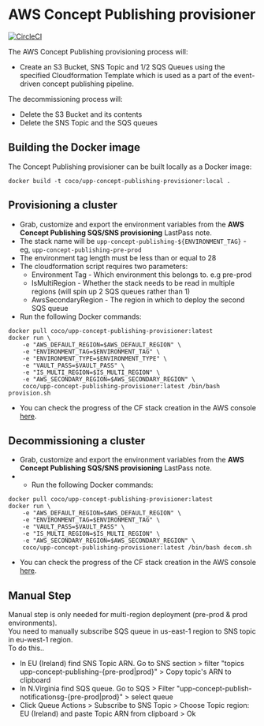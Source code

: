 # AWS Concept Publishing provisioner

[![CircleCI](https://circleci.com/gh/Financial-Times/upp-provisioners.svg?style=shield)](https://circleci.com/gh/Financial-Times/upp-provisioners)

The AWS Concept Publishing provisioning process will:

* Create an S3 Bucket, SNS Topic and 1/2 SQS Queues using the specified Cloudformation Template which is used as a part of the event-driven concept publishing pipeline.

The decommissioning process will:

* Delete the S3 Bucket and its contents
* Delete the SNS Topic and the SQS queues


## Building the Docker image
The Concept Publishing provisioner can be built locally as a Docker image:

`docker build -t coco/upp-concept-publishing-provisioner:local .`

## Provisioning a cluster
- Grab, customize and export the environment variables from the **AWS Concept Publishing SQS/SNS provisioning** LastPass note.
- The stack name will be `upp-concept-publishing-${ENVIRONMENT_TAG}` - eg, `upp-concept-publishing-pre-prod`
- The environment tag length must be less than or equal to 28
- The cloudformation script requires two parameters: 
  * Environment Tag - Which environment this belongs to. e.g pre-prod
  * IsMultiRegion - Whether the stack needs to be read in multiple regions (will spin up 2 SQS queues rather than 1)
  * AwsSecondaryRegion - The region in which to deploy the second SQS queue
- Run the following Docker commands:
```
docker pull coco/upp-concept-publishing-provisioner:latest
docker run \
    -e "AWS_DEFAULT_REGION=$AWS_DEFAULT_REGION" \
    -e "ENVIRONMENT_TAG=$ENVIRONMENT_TAG" \
    -e "ENVIRONMENT_TYPE=$ENVIRONMENT_TYPE" \
    -e "VAULT_PASS=$VAULT_PASS" \
    -e "IS_MULTI_REGION=$IS_MULTI_REGION" \
    -e "AWS_SECONDARY_REGION=$AWS_SECONDARY_REGION" \
    coco/upp-concept-publishing-provisioner:latest /bin/bash provision.sh
```

- You can check the progress of the CF stack creation in the AWS console [here](https://eu-west-1.console.aws.amazon.com/cloudformation/home?region=eu-west-1#/stacks).

## Decommissioning a cluster
- Grab, customize and export the environment variables from the **AWS Concept Publishing SQS/SNS provisioning** LastPass note.
- - Run the following Docker commands:
```
docker pull coco/upp-concept-publishing-provisioner:latest
docker run \
    -e "AWS_DEFAULT_REGION=$AWS_DEFAULT_REGION" \
    -e "ENVIRONMENT_TAG=$ENVIRONMENT_TAG" \
    -e "VAULT_PASS=$VAULT_PASS" \
    -e "IS_MULTI_REGION=$IS_MULTI_REGION" \
    -e "AWS_SECONDARY_REGION=$AWS_SECONDARY_REGION" \
    coco/upp-concept-publishing-provisioner:latest /bin/bash decom.sh
```

- You can check the progress of the CF stack creation in the AWS console [here](https://eu-west-1.console.aws.amazon.com/cloudformation/home?region=eu-west-1#/stacks).

## Manual Step
Manual step is only needed for multi-region deployment (pre-prod & prod environments).  
You need to manually subscribe SQS queue in us-east-1 region to SNS topic in eu-west-1 region.  
To do this..
- In EU (Ireland) find SNS Topic ARN. Go to SNS section > filter "topics upp-concept-publishing-{pre-prod|prod}" > Copy topic's ARN to clipboard
- In N.Virginia find SQS queue. Go to SQS > Filter "upp-concept-publish-notificationsg-{pre-prod|prod}" > select queue
- Click Queue Actions > Subscribe to SNS Topic > Choose Topic region: EU (Ireland) and paste Topic ARN from clipboard > Ok
